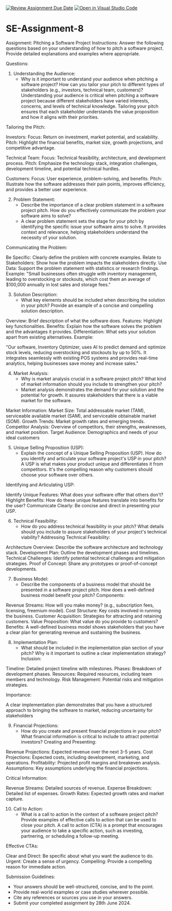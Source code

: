 [![Review Assignment Due Date](https://classroom.github.com/assets/deadline-readme-button-22041afd0340ce965d47ae6ef1cefeee28c7c493a6346c4f15d667ab976d596c.svg)](https://classroom.github.com/a/4bgukiqw)
[![Open in Visual Studio Code](https://classroom.github.com/assets/open-in-vscode-2e0aaae1b6195c2367325f4f02e2d04e9abb55f0b24a779b69b11b9e10269abc.svg)](https://classroom.github.com/online_ide?assignment_repo_id=15359926&assignment_repo_type=AssignmentRepo)

# SE-Assignment-8

 Assignment: Pitching a Software Project
 Instructions:
Answer the following questions based on your understanding of how to pitch a software project. Provide detailed explanations and examples where appropriate.

 Questions:

1. Understanding the Audience:
   - Why is it important to understand your audience when pitching a software project? How can you tailor your pitch to different types of stakeholders (e.g., investors, technical team, customers)?
 Understanding your audience is critical when pitching a software project because different stakeholders have varied interests, concerns, and levels of technical knowledge. Tailoring your pitch ensures that each stakeholder understands the value proposition and how it aligns with their priorities.

Tailoring the Pitch:

Investors:
Focus: Return on investment, market potential, and scalability.
Pitch: Highlight the financial benefits, market size, growth projections, and competitive advantage.

Technical Team:
Focus: Technical feasibility, architecture, and development process.
Pitch: Emphasize the technology stack, integration challenges, development timeline, and potential technical hurdles.

Customers:
Focus: User experience, problem-solving, and benefits.
Pitch: Illustrate how the software addresses their pain points, improves efficiency, and provides a better user experience.

2. Problem Statement:
   - Describe the importance of a clear problem statement in a software project pitch. How do you effectively communicate the problem your software aims to solve?
   - A clear problem statement sets the stage for your pitch by identifying the specific issue your software aims to solve. It provides context and relevance, helping stakeholders understand the necessity of your solution.

Communicating the Problem:

Be Specific: Clearly define the problem with concrete examples.
Relate to Stakeholders: Show how the problem impacts the stakeholders directly.
Use Data: Support the problem statement with statistics or research findings.
Example:
"Small businesses often struggle with inventory management, leading to overstocking or stockouts, which cost them an average of $100,000 annually in lost sales and storage fees."

3. Solution Description:
   - What key elements should be included when describing the solution in your pitch? Provide an example of a concise and compelling solution description.

Overview: Brief description of what the software does.
Features: Highlight key functionalities.
Benefits: Explain how the software solves the problem and the advantages it provides.
Differentiation: What sets your solution apart from existing alternatives.
Example:

"Our software, Inventory Optimizer, uses AI to predict demand and optimize stock levels, reducing overstocking and stockouts by up to 50%. It integrates seamlessly with existing POS systems and provides real-time analytics, helping businesses save money and increase sales."

4. Market Analysis:
   - Why is market analysis crucial in a software project pitch? What kind of market information should you include to strengthen your pitch?
   - Market analysis demonstrates the demand for your solution and the potential for growth. It assures stakeholders that there is a viable market for the software.

Market Information:
Market Size: Total addressable market (TAM), serviceable available market (SAM), and serviceable obtainable market (SOM).
Growth Trends: Market growth rates and emerging trends.
Competitor Analysis: Overview of competitors, their strengths, weaknesses, and market position.
Target Audience: Demographics and needs of your ideal customers

5. Unique Selling Proposition (USP):
   - Explain the concept of a Unique Selling Proposition (USP). How do you identify and articulate your software project's USP in your pitch?
 A USP is what makes your product unique and differentiates it from competitors. It's the compelling reason why customers should choose your software over others.

Identifying and Articulating USP:

Identify Unique Features: What does your software offer that others don't?
Highlight Benefits: How do these unique features translate into benefits for the user?
Communicate Clearly: Be concise and direct in presenting your USP.

6. Technical Feasibility:
   - How do you address technical feasibility in your pitch? What details should you include to assure stakeholders of your project's technical viability?
Addressing Technical Feasibility:

Architecture Overview: Describe the software architecture and technology stack.
Development Plan: Outline the development phases and timelines.
Technical Challenges: Identify potential technical challenges and mitigation strategies.
Proof of Concept: Share any prototypes or proof-of-concept developments.

7. Business Model:
   - Describe the components of a business model that should be presented in a software project pitch. How does a well-defined business model benefit your pitch?
 Components:

Revenue Streams: How will you make money? (e.g., subscription fees, licensing, freemium model).
Cost Structure: Key costs involved in running the business.
Customer Acquisition: Strategies for attracting and retaining customers.
Value Proposition: What value do you provide to customers?
Benefits:
A well-defined business model shows stakeholders that you have a clear plan for generating revenue and sustaining the business.

8. Implementation Plan:
   - What should be included in the implementation plan section of your pitch? Why is it important to outline a clear implementation strategy?
Inclusion:

Timeline: Detailed project timeline with milestones.
Phases: Breakdown of development phases.
Resources: Required resources, including team members and technology.
Risk Management: Potential risks and mitigation strategies.

Importance:

A clear implementation plan demonstrates that you have a structured approach to bringing the software to market, reducing uncertainty for stakeholders

9. Financial Projections:
   - How do you create and present financial projections in your pitch? What financial information is critical to include to attract potential investors?
Creating and Presenting:

Revenue Projections: Expected revenue over the next 3-5 years.
Cost Projections: Expected costs, including development, marketing, and operations.
Profitability: Projected profit margins and breakeven analysis.
Assumptions: Key assumptions underlying the financial projections.

Critical Information:

Revenue Streams: Detailed sources of revenue.
Expense Breakdown: Detailed list of expenses.
Growth Rates: Expected growth rates and market capture.

10. Call to Action:
    - What is a call to action in the context of a software project pitch? Provide examples of effective calls to action that can be used to close your pitch.
  A call to action (CTA) is a prompt that encourages your audience to take a specific action, such as investing, partnering, or scheduling a follow-up meeting.

Effective CTAs:

Clear and Direct: Be specific about what you want the audience to do.
Urgent: Create a sense of urgency.
Compelling: Provide a compelling reason for immediate action.

 Submission Guidelines:

- Your answers should be well-structured, concise, and to the point.
- Provide real-world examples or case studies wherever possible.
- Cite any references or sources you use in your answers.
- Submit your completed assignment by 28th June 2024.
